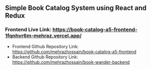 ## Simple Book Catalog System using React and Redux
### Frontend Live Link: https://book-catalog-a5-frontend-1fqnhvr6m-mehraz.vercel.app/
* Frontend Github Repository Link: https://github.com/mehrazhossain/book-catalog-a5-frontend
* Backend Github Repository Link: https://github.com/mehrazhossain/book-wander-backend

